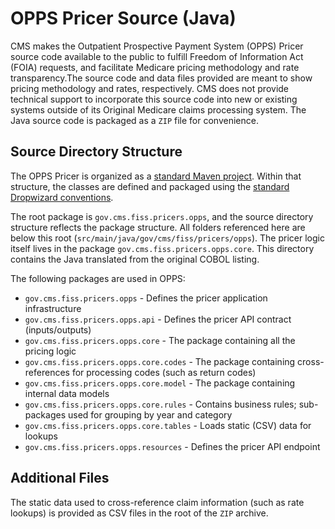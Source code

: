 # OPPS Pricer Source (Java)

CMS makes the Outpatient Prospective Payment System (OPPS) Pricer source code available to the public to fulfill Freedom of Information Act (FOIA) requests, and facilitate Medicare pricing methodology
and rate transparency.The source code and data files provided are meant to show pricing methodology and rates, respectively. CMS does not provide technical support to incorporate this source code into
new or existing systems outside of its Original Medicare claims processing system. The Java source code is packaged as a `ZIP` file for convenience.

## Source Directory Structure

The OPPS Pricer is organized as a [standard Maven project](https://maven.apache.org/guides/introduction/introduction-to-the-standard-directory-layout.html). Within that structure, the classes are
defined and packaged using the [standard Dropwizard conventions](https://www.dropwizard.io/en/latest/manual/core.html#organizing-your-project).

The root package is `gov.cms.fiss.pricers.opps`, and the source directory structure reflects the package structure. All folders referenced here are below this
root (`src/main/java/gov/cms/fiss/pricers/opps`). The pricer logic itself lives in the package `gov.cms.fiss.pricers.opps.core`. This directory contains the Java translated from the original COBOL
listing.

The following packages are used in OPPS:

- `gov.cms.fiss.pricers.opps` - Defines the pricer application infrastructure
- `gov.cms.fiss.pricers.opps.api` - Defines the pricer API contract (inputs/outputs)
- `gov.cms.fiss.pricers.opps.core` - The package containing all the pricing logic
- `gov.cms.fiss.pricers.opps.core.codes` - The package containing cross-references for processing codes (such as return codes)
- `gov.cms.fiss.pricers.opps.core.model` - The package containing internal data models
- `gov.cms.fiss.pricers.opps.core.rules` - Contains business rules; sub-packages used for grouping by year and category
- `gov.cms.fiss.pricers.opps.core.tables` - Loads static (CSV) data for lookups
- `gov.cms.fiss.pricers.opps.resources` - Defines the pricer API endpoint

## Additional Files

The static data used to cross-reference claim information (such as rate lookups) is provided as CSV files in the root of the `ZIP` archive.
